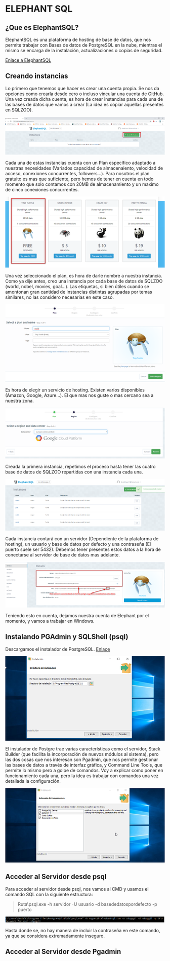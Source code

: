 # ELEPHANT SQL

## ¿Que es ElephantSQL?
ElephantSQL es una plataforma de hosting de base de datos, que nos permite trabajar con Bases de datos de PostgreSQL en la nube, mientras el mismo se encarga de la instalación, actualizaciones o copias de seguridad.

[Enlace a ElephantSQL](https://www.elephantsql.com/)

## Creando instancias
Lo primero que tenemos que hacer es crear una cuenta propia. Se nos da opciones como crearla desde cero o incluso vincular una cuenta de GitHub. Una vez creada dicha cuenta, es hora de crear instancias para cada una de las bases de datos que vamos a crear (La idea es copiar aquellas presentes en SQLZOO).

![image](./img/img1.png "Logo Title Text 1")

Cada una de estas instancias cuenta con un Plan específico adaptado a nuestras necesidades (Variados capacidad de almacenaiento, velocidad de acceso, conexiones concurrentes, followers...). Para nosotros el plan gratuito es mas que suficiente, pero hemos de tener en cuenta en todo momento que solo contamos con 20MB de almacenamiento y un maximo de cinco conexiones concurrentes.

![image](./img/img2.png "Logo Title Text 1")

Una vez seleccionado el plan, es hora de darle nombre a nuestra instancia. Como ya dije antes, creo una instancia por cada base de datos de SQLZOO (world, nobel, movies, goal...). Las etiquetas, si bien útiles cuando se amontonan gran cantidad de instancias distintas agrupadas por temas similares, no las considero necesarias en este caso. 

![image](./img/img3.png "Logo Title Text 1")

Es hora de elegir un servicio de hosting. Existen varios disponibles (Amazon, Google, Azure...). El que mas nos guste o mas cercano sea a nuestra zona.

![image](./img/img4.png "Logo Title Text 1")

Creada la primera instancia, repetimos el proceso hasta tener las cuatro base de datos de SQLZOO repartidas con una instancia cada una.

![image](./img/img5.png "Logo Title Text 1")

Cada instancia contará con un servidor (Dependiente de la plataforma de hosting), un usuario y base de datos por defecto y una contraseña (El puerto suele ser 5432). Debemos tener presentes estos datos a la hora de conectarse al servidor de base de datos mas adelante.

![image](./img/img6.png "Logo Title Text 1")

Teniendo esto en cuenta, dejamos nuestra cuenta de Elephant por el momento, y vamos a trabajar en Windows.

## Instalando PGAdmin y SQLShell (psql)
Descargamos el instalador de PostgreSQL.
[Enlace](https://www.postgresql.org/download/)


![image](./img/img7.png "Logo Title Text 1")

El instalador de Postgre trae varias características como el servidor, Stack Builder (que facilita la incorporación de nuevos módulos al sistema), pero las dos cosas que nos interesan son Pgadmin, que nos permite gestionar las bases de datos a través de interfaz gráfica, y Command Line Tools, que permite lo mismo pero a golpe de comandos. Voy a explicar como poner en funcionamiento cada una, pero la idea es trabajar con comandos una vez detallada la configuración.

![image](./img/img8.png "Logo Title Text 1")

## Acceder al Servidor desde psql
Para acceder al servidor desde psql, nos vamos al CMD y usamos el comando SQL con la siguiente estructura:
> Ruta\psql.exe -h servidor -U usuario -d basededatospordefecto -p puerto

![image](./img/img9.png "Logo Title Text 1")

Hasta donde se, no hay manera de incluir la contraseña en este comando, ya que se considera extremadamente inseguro.

## Acceder al Servidor desde Pgadmin
